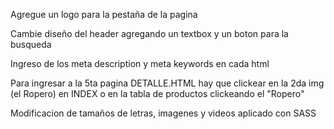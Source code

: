 Agregue un logo para la pestaña de la pagina

Cambie diseño del header agregando un textbox y un boton para la busqueda

Ingreso de los meta description y meta keywords en cada html

Para ingresar a la 5ta pagina DETALLE.HTML hay que clickear en la 2da img (el Ropero) en INDEX o en la tabla de productos clickeando el "Ropero"

Modificacion de tamaños de letras, imagenes y videos aplicado con SASS
